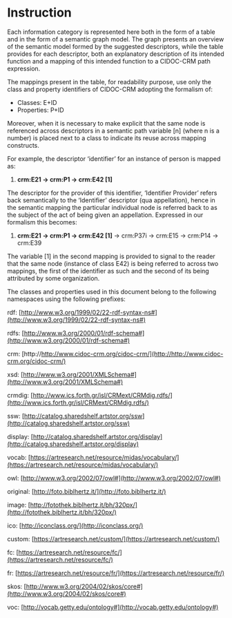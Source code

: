 # Instruction

Each information category is represented here both in the form of a table and in the form of a semantic graph model. The graph presents an overview of the semantic model formed by the suggested descriptors, while the table provides for each descriptor, both an explanatory description of its intended function and a mapping of this intended function to a CIDOC-CRM path expression.

The mappings present in the table, for readability purpose, use only the class and property identifiers of CIDOC-CRM adopting the formalism of:

* Classes: E+ID
* Properties: P+ID

Moreover, when it is necessary to make explicit that the same node is referenced across descriptors in a semantic path variable [n] (where n is a number) is placed next to a class to indicate its reuse across mapping constructs.

For example, the descriptor ‘identifier’ for an instance of person is mapped as:

1.  __crm:E21 -> crm:P1 -> crm:E42 [1]__

The descriptor for the provider of this identifier, ‘Identifier Provider’ refers back semantically to the ‘Identifier’ descriptor (qua appellation), hence in the semantic mapping the particular individual node is referred back to as the subject of the act of being given an appellation. Expressed in our formalism this becomes:

1.  __crm:E21 -> crm:P1 -> crm:E42 [1]__ -> crm:P37i -> crm:E15 -> crm:P14 -> crm:E39 

The variable [1] in the second mapping is provided to signal to the reader that the same node (instance of class E42) is being referred to across two mappings, the first of the identifier as such and the second of its being attributed by some organization.

The classes and properties used in this document belong to the following namespaces using the following prefixes:

rdf: [http://www.w3.org/1999/02/22-rdf-syntax-ns#](http://www.w3.org/1999/02/22-rdf-syntax-ns#)

rdfs: [http://www.w3.org/2000/01/rdf-schema#](http://www.w3.org/2000/01/rdf-schema#)

crm: [http://http://www.cidoc-crm.org/cidoc-crm/](http://http://www.cidoc-crm.org/cidoc-crm/)

xsd: [http://www.w3.org/2001/XMLSchema#](http://www.w3.org/2001/XMLSchema#)

crmdig: [http://www.ics.forth.gr/isl/CRMext/CRMdig.rdfs/](http://www.ics.forth.gr/isl/CRMext/CRMdig.rdfs/)

ssw: [http://catalog.sharedshelf.artstor.org/ssw](http://catalog.sharedshelf.artstor.org/ssw)

display: [http://catalog.sharedshelf.artstor.org/display](http://catalog.sharedshelf.artstor.org/display)

vocab: [https://artresearch.net/resource/midas/vocabulary/](https://artresearch.net/resource/midas/vocabulary/)

owl: [http://www.w3.org/2002/07/owl#](http://www.w3.org/2002/07/owl#)

original: [http://foto.biblhertz.it/](http://foto.biblhertz.it/)

image: [http://fotothek.biblhertz.it/bh/320px/](http://fotothek.biblhertz.it/bh/320px/)

ico: [http://iconclass.org/](http://iconclass.org/)

custom: [https://artresearch.net/custom/](https://artresearch.net/custom/)

fc: [https://artresearch.net/resource/fc/](https://artresearch.net/resource/fc/)

fr: [https://artresearch.net/resource/fr/](https://artresearch.net/resource/fr/)

skos: [http://www.w3.org/2004/02/skos/core#](http://www.w3.org/2004/02/skos/core#)

voc: [http://vocab.getty.edu/ontology#](http://vocab.getty.edu/ontology#)